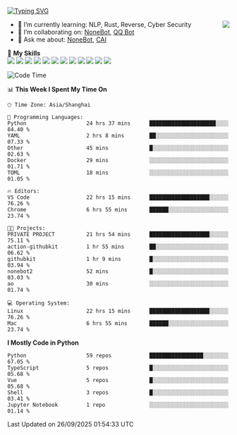 [![Typing SVG](https://readme-typing-svg.herokuapp.com?size=25&duration=2500&color=8C43EA&vCenter=true&width=200&height=40&lines=Hi+there+%F0%9F%91%8B%F0%9F%8F%BB;I'm+yanyongyu)](https://git.io/typing-svg)

<a href="#">
  <img align="right" src="https://github-readme-stats.vercel.app/api?username=yanyongyu&count_private=true&show_icons=true&bg_color=15,f2f7fd,E0EAFC" />
</a>

- 🌱 I’m currently learning: NLP, Rust, Reverse, Cyber Security
- 👯 I’m collaborating on: [NoneBot](https://github.com/nonebot), [QQ Bot](https://github.com/Mrs4s/go-cqhttp)
- 💬 Ask me about: [NoneBot](https://github.com/nonebot), [CAI](https://github.com/cscs181/CAI)

🌟 **My Skills**  
![](https://img.shields.io/badge/-Python-3e74a2?style=flat-square&logo=Python&logoColor=fff)
![](https://img.shields.io/badge/-TypeScript-3178C6?style=flat-square&logo=TypeScript&logoColor=fff)
![](https://img.shields.io/badge/-Vue-4fc08d?style=flat-square&logo=Vue.js&logoColor=fff)
![](https://img.shields.io/badge/-React-2d98ce?style=flat-square&logo=React&logoColor=fff)
![](https://img.shields.io/badge/-FastAPI-009688?style=flat-square&logo=FastAPI&logoColor=fff)
![](https://img.shields.io/badge/-Linux-000000?style=flat-square&logo=Linux&logoColor=fff)
![](https://img.shields.io/badge/-Docker-2496ED?style=flat-square&logo=Docker&logoColor=fff)
![](https://img.shields.io/badge/-Kubernetes-326CE5?style=flat-square&logo=Kubernetes&logoColor=fff)
![](https://img.shields.io/badge/-GitHub%20Actions-2088FF?style=flat-square&logo=GitHubActions&logoColor=fff)
![](https://img.shields.io/badge/-PostgreSQL-4169E1?style=flat-square&logo=PostgreSQL&logoColor=fff)
![](https://img.shields.io/badge/-Redis-DC382D?style=flat-square&logo=Redis&logoColor=fff)
![](https://img.shields.io/badge/-MongoDB-47A248?style=flat-square&logo=MongoDB&logoColor=fff)

<!--START_SECTION:waka-->
![Code Time](http://img.shields.io/badge/Code%20Time-8%2C051%20hrs%2038%20mins-blue)

📊 **This Week I Spent My Time On** 

```text
🕑︎ Time Zone: Asia/Shanghai

💬 Programming Languages: 
Python                   24 hrs 37 mins      █████████████████████░░░░   84.40 % 
YAML                     2 hrs 8 mins        ██░░░░░░░░░░░░░░░░░░░░░░░   07.33 % 
Other                    45 mins             █░░░░░░░░░░░░░░░░░░░░░░░░   02.63 % 
Docker                   29 mins             ░░░░░░░░░░░░░░░░░░░░░░░░░   01.71 % 
TOML                     18 mins             ░░░░░░░░░░░░░░░░░░░░░░░░░   01.05 % 

🔥 Editors: 
VS Code                  22 hrs 15 mins      ███████████████████░░░░░░   76.26 % 
Chrome                   6 hrs 55 mins       ██████░░░░░░░░░░░░░░░░░░░   23.74 % 

🐱‍💻 Projects: 
PRIVATE PROJECT          21 hrs 54 mins      ███████████████████░░░░░░   75.11 % 
action-githubkit         1 hr 55 mins        ██░░░░░░░░░░░░░░░░░░░░░░░   06.62 % 
githubkit                1 hr 9 mins         █░░░░░░░░░░░░░░░░░░░░░░░░   03.94 % 
nonebot2                 52 mins             █░░░░░░░░░░░░░░░░░░░░░░░░   03.03 % 
ao                       30 mins             ░░░░░░░░░░░░░░░░░░░░░░░░░   01.74 % 

💻 Operating System: 
Linux                    22 hrs 15 mins      ███████████████████░░░░░░   76.26 % 
Mac                      6 hrs 55 mins       ██████░░░░░░░░░░░░░░░░░░░   23.74 % 
```

**I Mostly Code in Python** 

```text
Python                   59 repos            █████████████████░░░░░░░░   67.05 % 
TypeScript               5 repos             █░░░░░░░░░░░░░░░░░░░░░░░░   05.68 % 
Vue                      5 repos             █░░░░░░░░░░░░░░░░░░░░░░░░   05.68 % 
Shell                    3 repos             █░░░░░░░░░░░░░░░░░░░░░░░░   03.41 % 
Jupyter Notebook         1 repo              ░░░░░░░░░░░░░░░░░░░░░░░░░   01.14 % 
```




 Last Updated on 26/09/2025 01:54:33 UTC
<!--END_SECTION:waka-->

